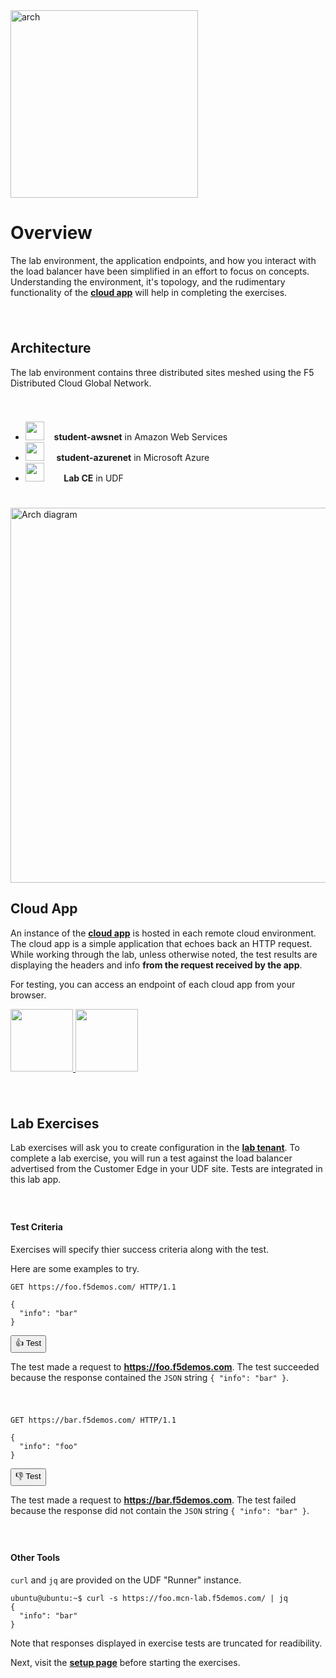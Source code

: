 <div href="/" class="d-flex align-items-center pb-3 mb-3 link-dark text-decoration-none">
    <img src="/static/arch.png" width="300px" height="auto" alt="arch">
</div>

# **Overview**

<div href="/" class="d-flex align-items-center pb-3 mb-3 link-dark text-decoration-none border-bottom"></div>

The lab environment, the application endpoints, and how you interact with the load balancer have been simplified in an effort to focus on concepts.
Understanding the environment, it's topology, and the rudimentary functionality of the <strong><a href="https://github.com/f5devcentral/f5xc-lab-mcn-practical/tree/main/cloudapp" target="_blank">cloud app</a></strong> will help in completing the exercises.

<div style="height:25px"></div>

## **Architecture**

The lab environment contains three distributed sites meshed using the F5 Distributed Cloud Global Network.

<div style="height:25px"></div>

<ul class="list-group">
  <li class="list-group-item">
  <img src="/static/mcnp-aws.png" width="auto" height="30px"> &nbsp;&nbsp;
    <strong>student-awsnet</strong> in Amazon Web Services
  </li>
  <li class="list-group-item">
  <img src="/static/mcnp-azure.png" width="auto" height="30px"> &nbsp;&nbsp;&nbsp;
  <strong>student-azurenet</strong> in Microsoft Azure
  </li>
  <li class="list-group-item">
  <img src="/static/mcnp-udf.png" width="auto" height="30px"> &nbsp;&nbsp;&nbsp;&nbsp;&nbsp;&nbsp;
  <strong>Lab CE</strong> in UDF 
  </li>
</ul>

<div style="height:25px"></div>

<img src="/static/mcn-prac-arch-base.png" width="auto" height="600px" alt="Arch diagram">

## **Cloud App**

An instance of the <strong><a href="https://github.com/f5devcentral/f5xc-lab-mcn-practical/tree/main/cloudapp" target="_blank">cloud app</a></strong> is hosted in each remote cloud environment.
The cloud app is a simple application that echoes back an HTTP request.
While working through the lab, unless otherwise noted, the test results are displaying the headers and info **from the request received by the app**.

For testing, you can access an endpoint of each cloud app from your browser.

<p float="left">
<a href="https://aws-cloud-app.mcn-lab.f5demos.com/pretty" target="_blank">
<img src="/static/aws.png" height="100px" width="auto" class="rounded"/>
</a>
<a href="https://azure-cloud-app.mcn-lab.f5demos.com/pretty" target="_blank">
<img src="/static/azure.png" height="100px" width="auto"  class="rounded"/>
</a></p>



<div style="height:25px"></div>

## **Lab Exercises**

Lab exercises will ask you to create configuration in the <strong><a href="https://f5-xc-lab-mcn.console.ves.volterra.io/" target="_blank">lab tenant</a></strong>.
To complete a lab exercise, you will run a test against the load balancer advertised from the Customer Edge in your UDF site.
Tests are integrated in this lab app.

<div style="height:25px"></div>

#### **Test Criteria**

Exercises will specify thier success criteria along with the test.

Here are some examples to try. 

```http
GET https://foo.f5demos.com/ HTTP/1.1

{
  "info": "bar"
}
```

<div class="left-aligned-button-container">
    <button id="requestBtn1" class="btn btn-primary">👍 Test</button>
</div>
<div id="result1" class="mt-3"></div>
<script>
document.getElementById('requestBtn1').addEventListener('click', () => {
    makeHttpRequest('requestBtn1', '/_test1', 'result1');
});
</script>

The test made a request to <strong>https://foo.f5demos.com</strong>.
The test succeeded because the response contained the ``JSON`` string ``{ "info": "bar" }``.

<div style="height:25px"></div>

```http
GET https://bar.f5demos.com/ HTTP/1.1

{
  "info": "foo"
}
```

<div class="left-aligned-button-container">
    <button id="requestBtn2" class="btn btn-primary">👎 Test</button>
</div>
<div id="result2" class="mt-3"></div>
<script>
document.getElementById('requestBtn2').addEventListener('click', () => {
    makeHttpRequest('requestBtn2', '/_test2', 'result2');
});
</script>

The test made a request to <strong>https://bar.f5demos.com</strong>.
The test failed because the response did not contain the ``JSON`` string ``{ "info": "bar" }``.


<div style="height:25px"></div>

#### **Other Tools**

``curl`` and ``jq`` are provided on the UDF "Runner" instance.

```shell
ubuntu@ubuntu:~$ curl -s https://foo.mcn-lab.f5demos.com/ | jq
{
  "info": "bar"
}
```


Note that responses displayed in exercise tests are truncated for readibility.

<div href="/" class="d-flex align-items-center pb-3 mb-3 link-dark text-decoration-none border-bottom"></div>

Next, visit the <strong><a href="/setup" >setup page</a></strong> before starting the exercises.






